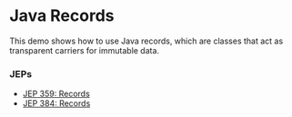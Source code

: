 # Java Records
This demo shows how to use Java records, which are classes that act as transparent carriers for immutable data.

### JEPs
* [JEP 359: Records](https://openjdk.java.net/jeps/359)
* [JEP 384: Records](https://openjdk.java.net/jeps/384)

